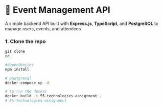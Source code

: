 # 📅 Event Management API

A simple backend API built with **Express.js**, **TypeScript**, and **PostgreSQL** to manage users, events, and attendees.

### 1. Clone the repo

```bash
git clone 
cd 

#dependencies 
npm install

# postgresql
docker-compose up -d

# to run the docker 
docker build -t 55-technologies-assignment .
# 55-technologies-assignment
